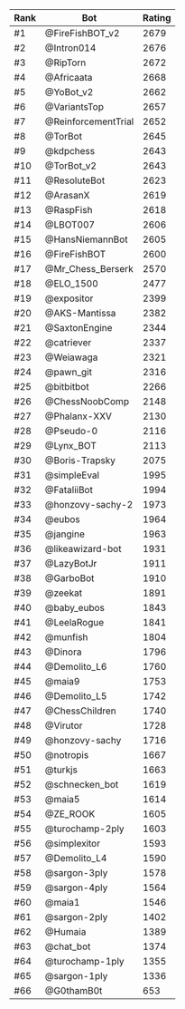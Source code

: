 Rank|Bot|Rating
---|---|---
#1|@FireFishBOT_v2|2679
#2|@Intron014|2676
#3|@RipTorn|2672
#4|@Africaata|2668
#5|@YoBot_v2|2662
#6|@VariantsTop|2657
#7|@ReinforcementTrial|2652
#8|@TorBot|2645
#9|@kdpchess|2643
#10|@TorBot_v2|2643
#11|@ResoluteBot|2623
#12|@ArasanX|2619
#13|@RaspFish|2618
#14|@LBOT007|2606
#15|@HansNiemannBot|2605
#16|@FireFishBOT|2600
#17|@Mr_Chess_Berserk|2570
#18|@ELO_1500|2477
#19|@expositor|2399
#20|@AKS-Mantissa|2382
#21|@SaxtonEngine|2344
#22|@catriever|2337
#23|@Weiawaga|2321
#24|@pawn_git|2316
#25|@bitbitbot|2266
#26|@ChessNoobComp|2148
#27|@Phalanx-XXV|2130
#28|@Pseudo-0|2116
#29|@Lynx_BOT|2113
#30|@Boris-Trapsky|2075
#31|@simpleEval|1995
#32|@FataliiBot|1994
#33|@honzovy-sachy-2|1973
#34|@eubos|1964
#35|@jangine|1963
#36|@likeawizard-bot|1931
#37|@LazyBotJr|1911
#38|@GarboBot|1910
#39|@zeekat|1891
#40|@baby_eubos|1843
#41|@LeelaRogue|1841
#42|@munfish|1804
#43|@Dinora|1796
#44|@Demolito_L6|1760
#45|@maia9|1753
#46|@Demolito_L5|1742
#47|@ChessChildren|1740
#48|@Virutor|1728
#49|@honzovy-sachy|1716
#50|@notropis|1667
#51|@turkjs|1663
#52|@schnecken_bot|1619
#53|@maia5|1614
#54|@ZE_ROOK|1605
#55|@turochamp-2ply|1603
#56|@simplexitor|1593
#57|@Demolito_L4|1590
#58|@sargon-3ply|1578
#59|@sargon-4ply|1564
#60|@maia1|1546
#61|@sargon-2ply|1402
#62|@Humaia|1389
#63|@chat_bot|1374
#64|@turochamp-1ply|1355
#65|@sargon-1ply|1336
#66|@G0thamB0t|653
